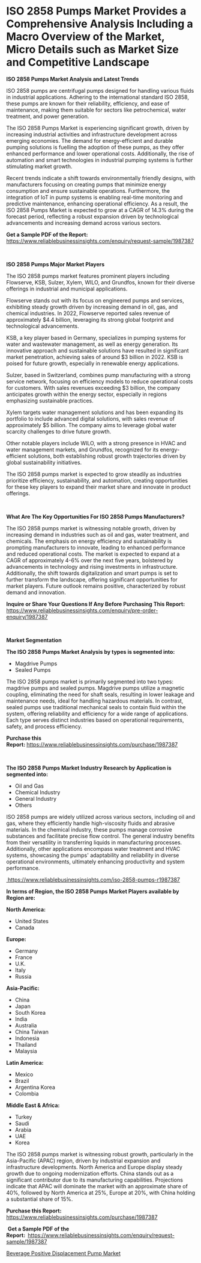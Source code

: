 <p><h1>ISO 2858 Pumps Market Provides a Comprehensive Analysis Including a Macro Overview of the Market, Micro Details such as Market Size and Competitive Landscape</h1></p><p><strong>ISO 2858 Pumps Market Analysis and Latest Trends</strong></p>
<p><p>ISO 2858 pumps are centrifugal pumps designed for handling various fluids in industrial applications. Adhering to the international standard ISO 2858, these pumps are known for their reliability, efficiency, and ease of maintenance, making them suitable for sectors like petrochemical, water treatment, and power generation. </p><p>The ISO 2858 Pumps Market is experiencing significant growth, driven by increasing industrial activities and infrastructure development across emerging economies. The demand for energy-efficient and durable pumping solutions is fuelling the adoption of these pumps, as they offer enhanced performance and lower operational costs. Additionally, the rise of automation and smart technologies in industrial pumping systems is further stimulating market growth.</p><p>Recent trends indicate a shift towards environmentally friendly designs, with manufacturers focusing on creating pumps that minimize energy consumption and ensure sustainable operations. Furthermore, the integration of IoT in pump systems is enabling real-time monitoring and predictive maintenance, enhancing operational efficiency. As a result, the ISO 2858 Pumps Market is expected to grow at a CAGR of 14.3% during the forecast period, reflecting a robust expansion driven by technological advancements and increasing demand across various sectors.</p></p>
<p><strong>Get a Sample PDF of the Report:&nbsp;</strong> <a href="https://www.reliablebusinessinsights.com/enquiry/request-sample/1987387?utm_campaign=2769&utm_medium=2&utm_source=Github&utm_content=ia&utm_term=28022025&utm_id=iso-2858-pumps">https://www.reliablebusinessinsights.com/enquiry/request-sample/1987387</a></p>
<p>&nbsp;</p>
<p><strong>ISO 2858 Pumps Major Market Players</strong></p>
<p><p>The ISO 2858 pumps market features prominent players including Flowserve, KSB, Sulzer, Xylem, WILO, and Grundfos, known for their diverse offerings in industrial and municipal applications. </p><p>Flowserve stands out with its focus on engineered pumps and services, exhibiting steady growth driven by increasing demand in oil, gas, and chemical industries. In 2022, Flowserve reported sales revenue of approximately $4.4 billion, leveraging its strong global footprint and technological advancements.</p><p>KSB, a key player based in Germany, specializes in pumping systems for water and wastewater management, as well as energy generation. Its innovative approach and sustainable solutions have resulted in significant market penetration, achieving sales of around $3 billion in 2022. KSB is poised for future growth, especially in renewable energy applications.</p><p>Sulzer, based in Switzerland, combines pump manufacturing with a strong service network, focusing on efficiency models to reduce operational costs for customers. With sales revenues exceeding $3 billion, the company anticipates growth within the energy sector, especially in regions emphasizing sustainable practices.</p><p>Xylem targets water management solutions and has been expanding its portfolio to include advanced digital solutions, with sales revenue of approximately $5 billion. The company aims to leverage global water scarcity challenges to drive future growth.</p><p>Other notable players include WILO, with a strong presence in HVAC and water management markets, and Grundfos, recognized for its energy-efficient solutions, both establishing robust growth trajectories driven by global sustainability initiatives.</p><p>The ISO 2858 pumps market is expected to grow steadily as industries prioritize efficiency, sustainability, and automation, creating opportunities for these key players to expand their market share and innovate in product offerings.</p></p>
<p>&nbsp;</p>
<p><strong>What Are The Key Opportunities For ISO 2858 Pumps Manufacturers?</strong></p>
<p><p>The ISO 2858 pumps market is witnessing notable growth, driven by increasing demand in industries such as oil and gas, water treatment, and chemicals. The emphasis on energy efficiency and sustainability is prompting manufacturers to innovate, leading to enhanced performance and reduced operational costs. The market is expected to expand at a CAGR of approximately 4-6% over the next five years, bolstered by advancements in technology and rising investments in infrastructure. Additionally, the shift towards digitalization and smart pumps is set to further transform the landscape, offering significant opportunities for market players. Future outlook remains positive, characterized by robust demand and innovation.</p></p>
<p><strong>Inquire or Share Your Questions If Any Before Purchasing This Report:</strong> <a href="https://www.reliablebusinessinsights.com/enquiry/pre-order-enquiry/1987387?utm_campaign=2769&utm_medium=2&utm_source=Github&utm_content=ia&utm_term=28022025&utm_id=iso-2858-pumps">https://www.reliablebusinessinsights.com/enquiry/pre-order-enquiry/1987387</a></p>
<p>&nbsp;</p>
<p><strong>Market Segmentation</strong></p>
<p><strong>The ISO 2858 Pumps Market Analysis by types is segmented into:</strong></p>
<p><ul><li>Magdrive Pumps</li><li>Sealed Pumps</li></ul></p>
<p><p>The ISO 2858 pumps market is primarily segmented into two types: magdrive pumps and sealed pumps. Magdrive pumps utilize a magnetic coupling, eliminating the need for shaft seals, resulting in lower leakage and maintenance needs, ideal for handling hazardous materials. In contrast, sealed pumps use traditional mechanical seals to contain fluid within the system, offering reliability and efficiency for a wide range of applications. Each type serves distinct industries based on operational requirements, safety, and process efficiency.</p></p>
<p><strong>Purchase this Report:&nbsp;</strong><a href="https://www.reliablebusinessinsights.com/purchase/1987387?utm_campaign=2769&utm_medium=2&utm_source=Github&utm_content=ia&utm_term=28022025&utm_id=iso-2858-pumps">https://www.reliablebusinessinsights.com/purchase/1987387</a></p>
<p>&nbsp;</p>
<p><strong>The ISO 2858 Pumps Market Industry Research by Application is segmented into:</strong></p>
<p><ul><li>Oil and Gas</li><li>Chemical Industry</li><li>General Industry</li><li>Others</li></ul></p>
<p><p>ISO 2858 pumps are widely utilized across various sectors, including oil and gas, where they efficiently handle high-viscosity fluids and abrasive materials. In the chemical industry, these pumps manage corrosive substances and facilitate precise flow control. The general industry benefits from their versatility in transferring liquids in manufacturing processes. Additionally, other applications encompass water treatment and HVAC systems, showcasing the pumps' adaptability and reliability in diverse operational environments, ultimately enhancing productivity and system performance.</p></p>
<p><a href="https://www.reliablebusinessinsights.com/iso-2858-pumps-r1987387?utm_campaign=2769&utm_medium=2&utm_source=Github&utm_content=ia&utm_term=28022025&utm_id=iso-2858-pumps">&nbsp;https://www.reliablebusinessinsights.com/iso-2858-pumps-r1987387</a></p>
<p><strong>In terms of Region, the ISO 2858 Pumps Market Players available by Region are:</strong></p>
<p>
    <p> <strong> North America: </strong>
        <ul>
            <li>United States</li>
            <li>Canada</li>
        </ul>
        </p> 
    <p> <strong> Europe: </strong>
        <ul>
            <li>Germany</li>
            <li>France</li>
            <li>U.K.</li>
            <li>Italy</li>
            <li>Russia</li>
        </ul>
        </p> 
    <p> <strong> Asia-Pacific: </strong>
        <ul>
            <li>China</li>
            <li>Japan</li>
            <li>South Korea</li>
            <li>India</li>
            <li>Australia</li>
            <li>China Taiwan</li>
            <li>Indonesia</li>
            <li>Thailand</li>
            <li>Malaysia</li>
        </ul>
        </p> 
    <p> <strong> Latin America: </strong>
        <ul>
            <li>Mexico</li>
            <li>Brazil</li>
            <li>Argentina Korea</li>
            <li>Colombia</li>
        </ul>
        </p> 
    <p> <strong> Middle East & Africa: </strong>
        <ul>
            <li>Turkey</li>
            <li>Saudi</li>
            <li>Arabia</li>
            <li>UAE</li>
            <li>Korea</li>
        </ul>
    </p>
    </p>
<p><p>The ISO 2858 pumps market is witnessing robust growth, particularly in the Asia-Pacific (APAC) region, driven by industrial expansion and infrastructure developments. North America and Europe display steady growth due to ongoing modernization efforts. China stands out as a significant contributor due to its manufacturing capabilities. Projections indicate that APAC will dominate the market with an approximate share of 40%, followed by North America at 25%, Europe at 20%, with China holding a substantial share of 15%.</p></p>
<p><strong>Purchase this Report: </strong><a href="https://www.reliablebusinessinsights.com/purchase/1987387?utm_campaign=2769&utm_medium=2&utm_source=Github&utm_content=ia&utm_term=28022025&utm_id=iso-2858-pumps">https://www.reliablebusinessinsights.com/purchase/1987387</a></p>
<p>&nbsp;<strong>Get a Sample PDF of the Report:&nbsp;&nbsp;</strong><a href="https://www.reliablebusinessinsights.com/enquiry/request-sample/1987387?utm_campaign=2769&utm_medium=2&utm_source=Github&utm_content=ia&utm_term=28022025&utm_id=iso-2858-pumps">https://www.reliablebusinessinsights.com/enquiry/request-sample/1987387</a></p>
<p><strong></strong></p>
<p><p><a href="https://github.com/azetehhasle/Market-Research-Report-List-1/blob/main/beverage-positive-displacement-pump-market.md?utm_campaign=2769&utm_medium=2&utm_source=Github&utm_content=ia&utm_term=28022025&utm_id=iso-2858-pumps">Beverage Positive Displacement Pump Market</a></p></p>
